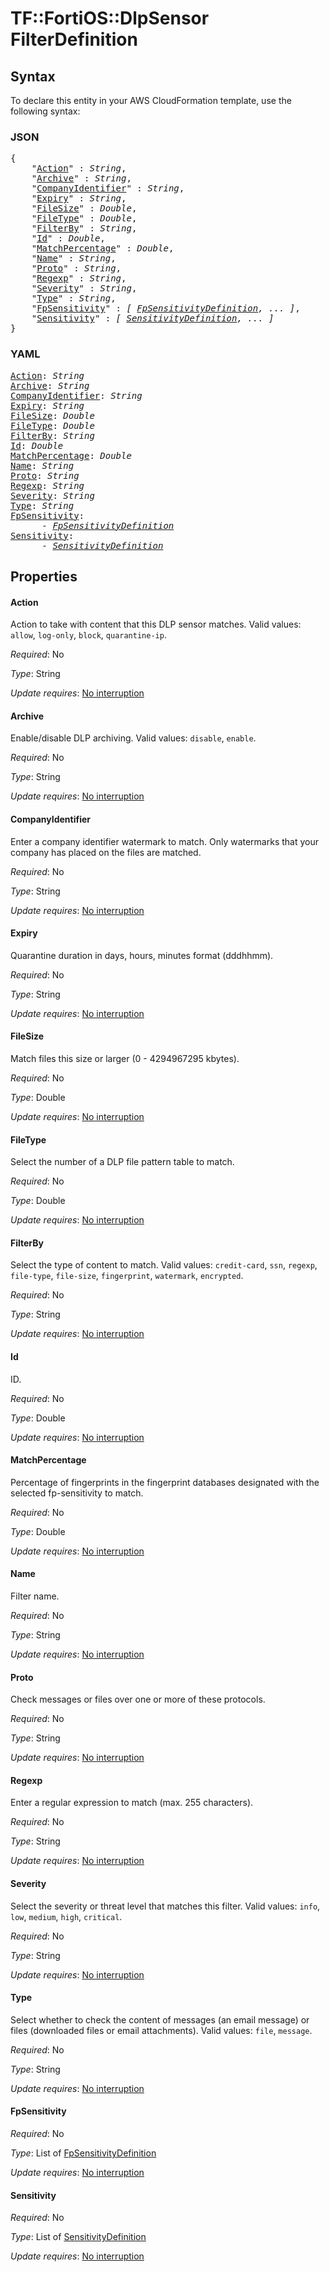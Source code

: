 # TF::FortiOS::DlpSensor FilterDefinition

## Syntax

To declare this entity in your AWS CloudFormation template, use the following syntax:

### JSON

<pre>
{
    "<a href="#action" title="Action">Action</a>" : <i>String</i>,
    "<a href="#archive" title="Archive">Archive</a>" : <i>String</i>,
    "<a href="#companyidentifier" title="CompanyIdentifier">CompanyIdentifier</a>" : <i>String</i>,
    "<a href="#expiry" title="Expiry">Expiry</a>" : <i>String</i>,
    "<a href="#filesize" title="FileSize">FileSize</a>" : <i>Double</i>,
    "<a href="#filetype" title="FileType">FileType</a>" : <i>Double</i>,
    "<a href="#filterby" title="FilterBy">FilterBy</a>" : <i>String</i>,
    "<a href="#id" title="Id">Id</a>" : <i>Double</i>,
    "<a href="#matchpercentage" title="MatchPercentage">MatchPercentage</a>" : <i>Double</i>,
    "<a href="#name" title="Name">Name</a>" : <i>String</i>,
    "<a href="#proto" title="Proto">Proto</a>" : <i>String</i>,
    "<a href="#regexp" title="Regexp">Regexp</a>" : <i>String</i>,
    "<a href="#severity" title="Severity">Severity</a>" : <i>String</i>,
    "<a href="#type" title="Type">Type</a>" : <i>String</i>,
    "<a href="#fpsensitivity" title="FpSensitivity">FpSensitivity</a>" : <i>[ <a href="fpsensitivitydefinition.md">FpSensitivityDefinition</a>, ... ]</i>,
    "<a href="#sensitivity" title="Sensitivity">Sensitivity</a>" : <i>[ <a href="sensitivitydefinition.md">SensitivityDefinition</a>, ... ]</i>
}
</pre>

### YAML

<pre>
<a href="#action" title="Action">Action</a>: <i>String</i>
<a href="#archive" title="Archive">Archive</a>: <i>String</i>
<a href="#companyidentifier" title="CompanyIdentifier">CompanyIdentifier</a>: <i>String</i>
<a href="#expiry" title="Expiry">Expiry</a>: <i>String</i>
<a href="#filesize" title="FileSize">FileSize</a>: <i>Double</i>
<a href="#filetype" title="FileType">FileType</a>: <i>Double</i>
<a href="#filterby" title="FilterBy">FilterBy</a>: <i>String</i>
<a href="#id" title="Id">Id</a>: <i>Double</i>
<a href="#matchpercentage" title="MatchPercentage">MatchPercentage</a>: <i>Double</i>
<a href="#name" title="Name">Name</a>: <i>String</i>
<a href="#proto" title="Proto">Proto</a>: <i>String</i>
<a href="#regexp" title="Regexp">Regexp</a>: <i>String</i>
<a href="#severity" title="Severity">Severity</a>: <i>String</i>
<a href="#type" title="Type">Type</a>: <i>String</i>
<a href="#fpsensitivity" title="FpSensitivity">FpSensitivity</a>: <i>
      - <a href="fpsensitivitydefinition.md">FpSensitivityDefinition</a></i>
<a href="#sensitivity" title="Sensitivity">Sensitivity</a>: <i>
      - <a href="sensitivitydefinition.md">SensitivityDefinition</a></i>
</pre>

## Properties

#### Action

Action to take with content that this DLP sensor matches. Valid values: `allow`, `log-only`, `block`, `quarantine-ip`.

_Required_: No

_Type_: String

_Update requires_: [No interruption](https://docs.aws.amazon.com/AWSCloudFormation/latest/UserGuide/using-cfn-updating-stacks-update-behaviors.html#update-no-interrupt)

#### Archive

Enable/disable DLP archiving. Valid values: `disable`, `enable`.

_Required_: No

_Type_: String

_Update requires_: [No interruption](https://docs.aws.amazon.com/AWSCloudFormation/latest/UserGuide/using-cfn-updating-stacks-update-behaviors.html#update-no-interrupt)

#### CompanyIdentifier

Enter a company identifier watermark to match. Only watermarks that your company has placed on the files are matched.

_Required_: No

_Type_: String

_Update requires_: [No interruption](https://docs.aws.amazon.com/AWSCloudFormation/latest/UserGuide/using-cfn-updating-stacks-update-behaviors.html#update-no-interrupt)

#### Expiry

Quarantine duration in days, hours, minutes format (dddhhmm).

_Required_: No

_Type_: String

_Update requires_: [No interruption](https://docs.aws.amazon.com/AWSCloudFormation/latest/UserGuide/using-cfn-updating-stacks-update-behaviors.html#update-no-interrupt)

#### FileSize

Match files this size or larger (0 - 4294967295 kbytes).

_Required_: No

_Type_: Double

_Update requires_: [No interruption](https://docs.aws.amazon.com/AWSCloudFormation/latest/UserGuide/using-cfn-updating-stacks-update-behaviors.html#update-no-interrupt)

#### FileType

Select the number of a DLP file pattern table to match.

_Required_: No

_Type_: Double

_Update requires_: [No interruption](https://docs.aws.amazon.com/AWSCloudFormation/latest/UserGuide/using-cfn-updating-stacks-update-behaviors.html#update-no-interrupt)

#### FilterBy

Select the type of content to match. Valid values: `credit-card`, `ssn`, `regexp`, `file-type`, `file-size`, `fingerprint`, `watermark`, `encrypted`.

_Required_: No

_Type_: String

_Update requires_: [No interruption](https://docs.aws.amazon.com/AWSCloudFormation/latest/UserGuide/using-cfn-updating-stacks-update-behaviors.html#update-no-interrupt)

#### Id

ID.

_Required_: No

_Type_: Double

_Update requires_: [No interruption](https://docs.aws.amazon.com/AWSCloudFormation/latest/UserGuide/using-cfn-updating-stacks-update-behaviors.html#update-no-interrupt)

#### MatchPercentage

Percentage of fingerprints in the fingerprint databases designated with the selected fp-sensitivity to match.

_Required_: No

_Type_: Double

_Update requires_: [No interruption](https://docs.aws.amazon.com/AWSCloudFormation/latest/UserGuide/using-cfn-updating-stacks-update-behaviors.html#update-no-interrupt)

#### Name

Filter name.

_Required_: No

_Type_: String

_Update requires_: [No interruption](https://docs.aws.amazon.com/AWSCloudFormation/latest/UserGuide/using-cfn-updating-stacks-update-behaviors.html#update-no-interrupt)

#### Proto

Check messages or files over one or more of these protocols.

_Required_: No

_Type_: String

_Update requires_: [No interruption](https://docs.aws.amazon.com/AWSCloudFormation/latest/UserGuide/using-cfn-updating-stacks-update-behaviors.html#update-no-interrupt)

#### Regexp

Enter a regular expression to match (max. 255 characters).

_Required_: No

_Type_: String

_Update requires_: [No interruption](https://docs.aws.amazon.com/AWSCloudFormation/latest/UserGuide/using-cfn-updating-stacks-update-behaviors.html#update-no-interrupt)

#### Severity

Select the severity or threat level that matches this filter. Valid values: `info`, `low`, `medium`, `high`, `critical`.

_Required_: No

_Type_: String

_Update requires_: [No interruption](https://docs.aws.amazon.com/AWSCloudFormation/latest/UserGuide/using-cfn-updating-stacks-update-behaviors.html#update-no-interrupt)

#### Type

Select whether to check the content of messages (an email message) or files (downloaded files or email attachments).  Valid values: `file`, `message`.

_Required_: No

_Type_: String

_Update requires_: [No interruption](https://docs.aws.amazon.com/AWSCloudFormation/latest/UserGuide/using-cfn-updating-stacks-update-behaviors.html#update-no-interrupt)

#### FpSensitivity

_Required_: No

_Type_: List of <a href="fpsensitivitydefinition.md">FpSensitivityDefinition</a>

_Update requires_: [No interruption](https://docs.aws.amazon.com/AWSCloudFormation/latest/UserGuide/using-cfn-updating-stacks-update-behaviors.html#update-no-interrupt)

#### Sensitivity

_Required_: No

_Type_: List of <a href="sensitivitydefinition.md">SensitivityDefinition</a>

_Update requires_: [No interruption](https://docs.aws.amazon.com/AWSCloudFormation/latest/UserGuide/using-cfn-updating-stacks-update-behaviors.html#update-no-interrupt)


